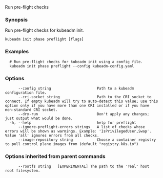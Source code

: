 
Run pre-flight checks

### Synopsis

Run pre-flight checks for kubeadm init.

```
kubeadm init phase preflight [flags]
```

### Examples

```
  # Run pre-flight checks for kubeadm init using a config file.
  kubeadm init phase preflight --config kubeadm-config.yaml
```

### Options

```
      --config string                     Path to a kubeadm configuration file.
      --cri-socket string                 Path to the CRI socket to connect. If empty kubeadm will try to auto-detect this value; use this option only if you have more than one CRI installed or if you have non-standard CRI socket.
      --dry-run                           Don't apply any changes; just output what would be done.
  -h, --help                              help for preflight
      --ignore-preflight-errors strings   A list of checks whose errors will be shown as warnings. Example: 'IsPrivilegedUser,Swap'. Value 'all' ignores errors from all checks.
      --image-repository string           Choose a container registry to pull control plane images from (default "registry.k8s.io")
```

### Options inherited from parent commands

```
      --rootfs string   [EXPERIMENTAL] The path to the 'real' host root filesystem.
```
